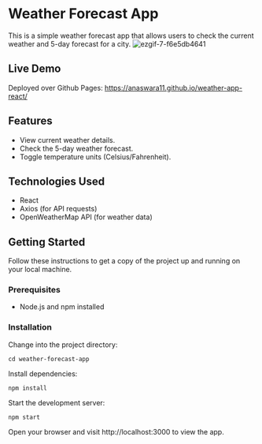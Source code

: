 # Weather Forecast App

This is a simple weather forecast app that allows users to check the current weather and 5-day forecast for a city.
![ezgif-7-f6e5db4641](https://github.com/anaswara11/weather-app-react/assets/92247177/6646f862-f40c-4cbe-a087-51258fdcec23)

## Live Demo

Deployed over Github Pages:
https://anaswara11.github.io/weather-app-react/

## Features

- View current weather details.
- Check the 5-day weather forecast.
- Toggle temperature units (Celsius/Fahrenheit).

## Technologies Used

- React
- Axios (for API requests)
- OpenWeatherMap API (for weather data)

## Getting Started

Follow these instructions to get a copy of the project up and running on your local machine.

### Prerequisites

- Node.js and npm installed

### Installation

Change into the project directory:

```
cd weather-forecast-app
```
Install dependencies:

```
npm install
```
Start the development server:

```
npm start
```
Open your browser and visit http://localhost:3000 to view the app.

